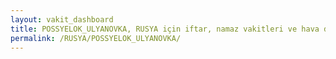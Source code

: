 ```yaml
---
layout: vakit_dashboard
title: POSSYELOK_ULYANOVKA, RUSYA için iftar, namaz vakitleri ve hava durumu - ilçe/eyalet seç
permalink: /RUSYA/POSSYELOK_ULYANOVKA/
---
```


<script type="text/javascript">
  var GLOBAL_COUNTRY = 'RUSYA';
  var GLOBAL_CITY = 'POSSYELOK_ULYANOVKA';
  var GLOBAL_STATE = '';
  var lat = 72;
  var lon = 21;
</script>
